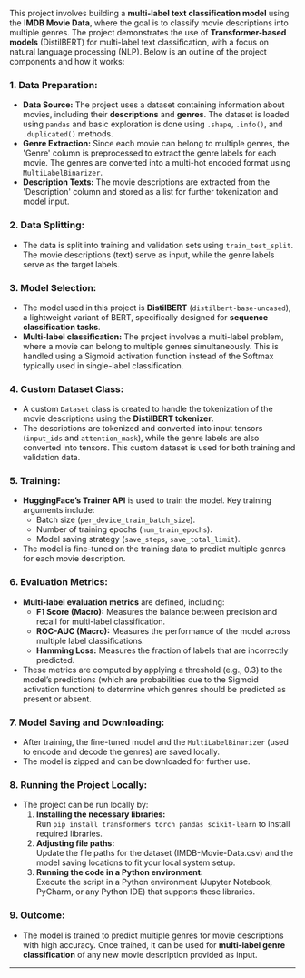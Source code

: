 This project involves building a **multi-label text classification model** using the **IMDB Movie Data**, where the goal is to classify movie descriptions into multiple genres. The project demonstrates the use of **Transformer-based models** (DistilBERT) for multi-label text classification, with a focus on natural language processing (NLP). Below is an outline of the project components and how it works:

### 1. **Data Preparation:**
   - **Data Source:** The project uses a dataset containing information about movies, including their **descriptions** and **genres**. The dataset is loaded using `pandas` and basic exploration is done using `.shape`, `.info()`, and `.duplicated()` methods.
   - **Genre Extraction:** Since each movie can belong to multiple genres, the 'Genre' column is preprocessed to extract the genre labels for each movie. The genres are converted into a multi-hot encoded format using `MultiLabelBinarizer`.
   - **Description Texts:** The movie descriptions are extracted from the 'Description' column and stored as a list for further tokenization and model input.

### 2. **Data Splitting:**
   - The data is split into training and validation sets using `train_test_split`. The movie descriptions (text) serve as input, while the genre labels serve as the target labels.

### 3. **Model Selection:**
   - The model used in this project is **DistilBERT** (`distilbert-base-uncased`), a lightweight variant of BERT, specifically designed for **sequence classification tasks**.
   - **Multi-label classification:** The project involves a multi-label problem, where a movie can belong to multiple genres simultaneously. This is handled using a Sigmoid activation function instead of the Softmax typically used in single-label classification.

### 4. **Custom Dataset Class:**
   - A custom `Dataset` class is created to handle the tokenization of the movie descriptions using the **DistilBERT tokenizer**.
   - The descriptions are tokenized and converted into input tensors (`input_ids` and `attention_mask`), while the genre labels are also converted into tensors. This custom dataset is used for both training and validation data.

### 5. **Training:**
   - **HuggingFace’s Trainer API** is used to train the model. Key training arguments include:
     - Batch size (`per_device_train_batch_size`).
     - Number of training epochs (`num_train_epochs`).
     - Model saving strategy (`save_steps`, `save_total_limit`).
   - The model is fine-tuned on the training data to predict multiple genres for each movie description.

### 6. **Evaluation Metrics:**
   - **Multi-label evaluation metrics** are defined, including:
     - **F1 Score (Macro):** Measures the balance between precision and recall for multi-label classification.
     - **ROC-AUC (Macro):** Measures the performance of the model across multiple label classifications.
     - **Hamming Loss:** Measures the fraction of labels that are incorrectly predicted.
   - These metrics are computed by applying a threshold (e.g., 0.3) to the model’s predictions (which are probabilities due to the Sigmoid activation function) to determine which genres should be predicted as present or absent.

### 7. **Model Saving and Downloading:**
   - After training, the fine-tuned model and the `MultiLabelBinarizer` (used to encode and decode the genres) are saved locally.
   - The model is zipped and can be downloaded for further use.

### 8. **Running the Project Locally:**
   - The project can be run locally by:
     1. **Installing the necessary libraries:**  
        Run `pip install transformers torch pandas scikit-learn` to install required libraries.
     2. **Adjusting file paths:**  
        Update the file paths for the dataset (IMDB-Movie-Data.csv) and the model saving locations to fit your local system setup.
     3. **Running the code in a Python environment:**  
        Execute the script in a Python environment (Jupyter Notebook, PyCharm, or any Python IDE) that supports these libraries.

### 9. **Outcome:**
   - The model is trained to predict multiple genres for movie descriptions with high accuracy. Once trained, it can be used for **multi-label genre classification** of any new movie description provided as input.

---

